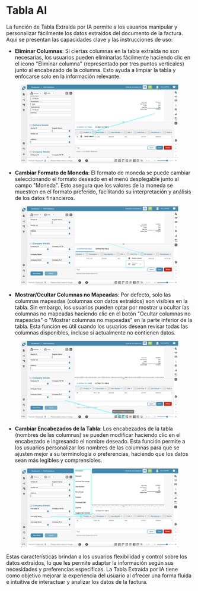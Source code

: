 # Tabla AI

La función de Tabla Extraída por IA permite a los usuarios manipular y personalizar fácilmente los datos extraídos del documento de la factura. Aquí se presentan las capacidades clave y las instrucciones de uso:

* **Eliminar Columnas**: Si ciertas columnas en la tabla extraída no son necesarias, los usuarios pueden eliminarlas fácilmente haciendo clic en el icono "Eliminar columna" (representado por tres puntos verticales) junto al encabezado de la columna. Esto ayuda a limpiar la tabla y enfocarse solo en la información relevante.

<figure><img src="../../.gitbook/assets/ai-table1.png" alt=""><figcaption></figcaption></figure>

* **Cambiar Formato de Moneda**: El formato de moneda se puede cambiar seleccionando el formato deseado en el menú desplegable junto al campo "Moneda". Esto asegura que los valores de la moneda se muestren en el formato preferido, facilitando su interpretación y análisis de los datos financieros.

<figure><img src="../../.gitbook/assets/ai-table2.png" alt=""><figcaption></figcaption></figure>

* **Mostrar/Ocultar Columnas no Mapeadas**: Por defecto, solo las columnas mapeadas (columnas con datos extraídos) son visibles en la tabla. Sin embargo, los usuarios pueden optar por mostrar u ocultar las columnas no mapeadas haciendo clic en el botón "Ocultar columnas no mapeadas" o "Mostrar columnas no mapeadas" en la parte inferior de la tabla. Esta función es útil cuando los usuarios desean revisar todas las columnas disponibles, incluso si actualmente no contienen datos.

<figure><img src="../../.gitbook/assets/ai-table3.png" alt=""><figcaption></figcaption></figure>

* **Cambiar Encabezados de la Tabla**: Los encabezados de la tabla (nombres de las columnas) se pueden modificar haciendo clic en el encabezado e ingresando el nombre deseado. Esta función permite a los usuarios personalizar los nombres de las columnas para que se ajusten mejor a su terminología o preferencias, haciendo que los datos sean más legibles y comprensibles.

<figure><img src="../../.gitbook/assets/ai-table4.png" alt=""><figcaption></figcaption></figure>

Estas características brindan a los usuarios flexibilidad y control sobre los datos extraídos, lo que les permite adaptar la información según sus necesidades y preferencias específicas. La Tabla Extraída por IA tiene como objetivo mejorar la experiencia del usuario al ofrecer una forma fluida e intuitiva de interactuar y analizar los datos de la factura.
